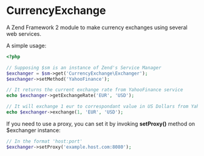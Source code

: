 CurrencyExchange
=================

A Zend Framework 2 module to make currency exchanges using several web services.

A simple usage:
```php
<?php

// Supposing $sm is an instance of Zend's Service Manager
$exchanger = $sm->get('CurrencyExchange\Exchanger');
$exchanger->setMethod('YahooFinance');

// It returns the current exchange rate from YahooFinance service
echo $exchanger->getExchangeRate('EUR', 'USD');

// It will exchange 1 eur to correspondant value in US Dollars from YahooFinance service
echo $exchanger->exchange(1, 'EUR', 'USD');
```

If you need to use a proxy, you can set it by invoking **setProxy()** method on $exchanger instance:
```php
// In the format 'host:port'
$exchanger->setProxy('example.host.com:8080');
```